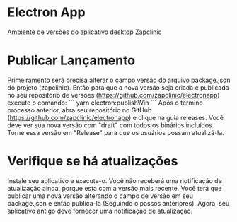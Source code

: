 # Electron App

Ambiente de versões do aplicativo desktop Zapclinic


# Publicar Lançamento
Primeiramento será precisa alterar o campo versão do arquivo package.json do projeto (zapclinic).
Então para que a nova versão seja criada e publicada no seu repositório de versões (https://github.com/zapclinic/electronapp) execute o comando:
´´´
yarn electron:publishWin
´´´
Após o termino processo anterior, abra seu repositório no GitHub (https://github.com/zapclinic/electronapp) e clique na guia releases. Você deve ver sua nova versão com "draft" com todos os binários incluídos. Torne essa versão em "Release" para que os usuários possam atualizá-la.

# Verifique se há atualizações
Instale seu aplicativo e execute-o. Você não receberá uma notificação de atualização ainda, porque esta com a versão mais recente. Você terá que publicar uma nova versão alterando o campo de versão em seu package.json e então publica-la (Seguindo o passos anteriores). Agora, seu aplicativo antigo deve fornecer uma notificação de atualização.
